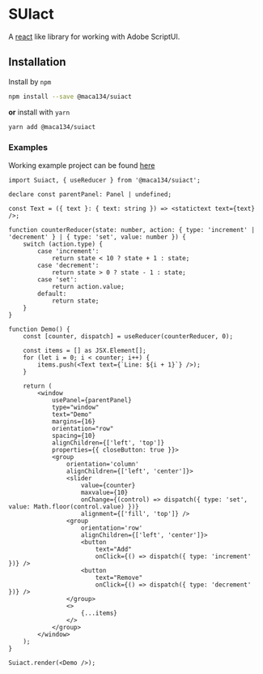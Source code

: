 # SUIact

A [react](https://react.dev) like library for working with Adobe ScriptUI.

## Installation

Install by `npm`

```sh
npm install --save @maca134/suiact
```

**or** install with `yarn`

```sh
yarn add @maca134/suiact
```

### Examples

Working example project can be found [here](https://github.com/maca134/suiact-example)

```tsx
import Suiact, { useReducer } from '@maca134/suiact';

declare const parentPanel: Panel | undefined;

const Text = ({ text }: { text: string }) => <statictext text={text} />;

function counterReducer(state: number, action: { type: 'increment' | 'decrement' } | { type: 'set', value: number }) {
	switch (action.type) {
		case 'increment':
			return state < 10 ? state + 1 : state;
		case 'decrement':
			return state > 0 ? state - 1 : state;
		case 'set':
			return action.value;
		default:
			return state;
	}
}

function Demo() {
	const [counter, dispatch] = useReducer(counterReducer, 0);

	const items = [] as JSX.Element[];
	for (let i = 0; i < counter; i++) {
		items.push(<Text text={`Line: ${i + 1}`} />);
	}

	return (
		<window
			usePanel={parentPanel}
			type="window"
			text="Demo"
			margins={16}
			orientation="row"
			spacing={10}
			alignChildren={['left', 'top']}
			properties={{ closeButton: true }}>
			<group
				orientation='column'
				alignChildren={['left', 'center']}>
				<slider
					value={counter}
					maxvalue={10}
					onChange={(control) => dispatch({ type: 'set', value: Math.floor(control.value) })}
					alignment={['fill', 'top']} />
				<group
					orientation='row'
					alignChildren={['left', 'center']}>
					<button
						text="Add"
						onClick={() => dispatch({ type: 'increment' })} />
					<button
						text="Remove"
						onClick={() => dispatch({ type: 'decrement' })} />
				</group>
				<>
					{...items}
				</>
			</group>
		</window>
	);
}

Suiact.render(<Demo />);
```